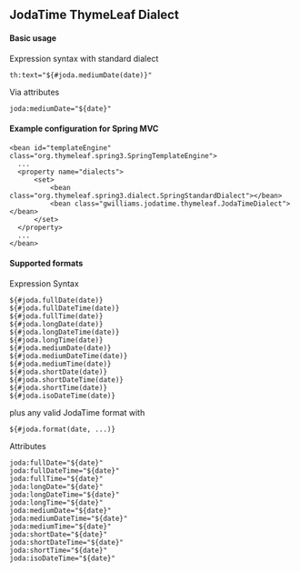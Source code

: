 ## JodaTime ThymeLeaf Dialect

#### Basic usage

Expression syntax with standard dialect

    th:text="${#joda.mediumDate(date)}"

Via attributes

    joda:mediumDate="${date}"

#### Example configuration for Spring MVC
    
    <bean id="templateEngine" class="org.thymeleaf.spring3.SpringTemplateEngine">
      ...
      <property name="dialects">
          <set>
              <bean class="org.thymeleaf.spring3.dialect.SpringStandardDialect"></bean>
              <bean class="gwilliams.jodatime.thymeleaf.JodaTimeDialect"></bean>
          </set>
      </property>
      ...
    </bean>

#### Supported formats

Expression Syntax

    ${#joda.fullDate(date)}
    ${#joda.fullDateTime(date)}
    ${#joda.fullTime(date)}
    ${#joda.longDate(date)}
    ${#joda.longDateTime(date)}
    ${#joda.longTime(date)}
    ${#joda.mediumDate(date)}
    ${#joda.mediumDateTime(date)}
    ${#joda.mediumTime(date)}
    ${#joda.shortDate(date)}
    ${#joda.shortDateTime(date)}
    ${#joda.shortTime(date)}
    ${#joda.isoDateTime(date)}

plus any valid JodaTime format with 

    ${#joda.format(date, ...)}

Attributes

    joda:fullDate="${date}"
    joda:fullDateTime="${date}"
    joda:fullTime="${date}"
    joda:longDate="${date}"
    joda:longDateTime="${date}"
    joda:longTime="${date}"
    joda:mediumDate="${date}"
    joda:mediumDateTime="${date}"
    joda:mediumTime="${date}"
    joda:shortDate="${date}"
    joda:shortDateTime="${date}"
    joda:shortTime="${date}"
    joda:isoDateTime="${date}"